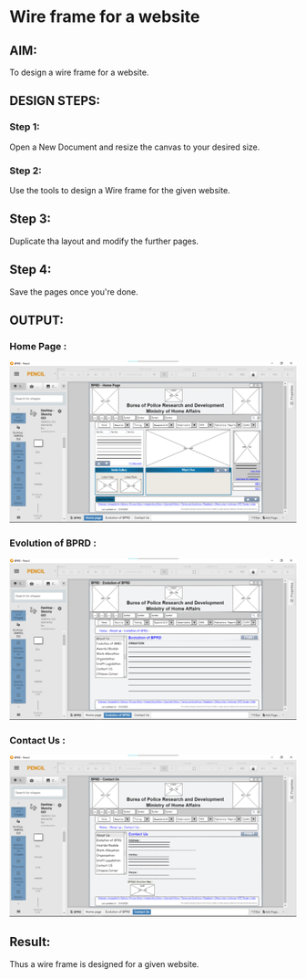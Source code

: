 # Wire frame for a website

## AIM:
To design a wire frame for a website.

## DESIGN STEPS:

### Step 1:
Open a New Document and resize the canvas to your desired size. 

### Step 2:
Use the tools to design a Wire frame for the given website.

## Step 3:
Duplicate tha layout and modify the further pages.

## Step 4:
Save the pages once you're done.

## OUTPUT:
### Home Page :
![OUTPUT](./BPRD-Homepage.png)

### Evolution of BPRD :
![OUTPUT](./BPRD-Evolution.png)

### Contact Us :
![OUTPUT](./BPRD-ContactUS.png)

## Result:
Thus a wire frame is designed for a given website.

